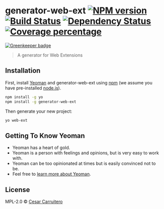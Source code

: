 # generator-web-ext [![NPM version][npm-image]][npm-url] [![Build Status][travis-image]][travis-url] [![Dependency Status][daviddm-image]][daviddm-url] [![Coverage percentage][coveralls-image]][coveralls-url]

[![Greenkeeper badge](https://badges.greenkeeper.io/ccarruitero/generator-web-ext.svg)](https://greenkeeper.io/)
> A generator for Web Extensions

## Installation

First, install [Yeoman](http://yeoman.io) and generator-web-ext using [npm](https://www.npmjs.com/) (we assume you have pre-installed [node.js](https://nodejs.org/)).

```bash
npm install -g yo
npm install -g generator-web-ext
```

Then generate your new project:

```bash
yo web-ext
```

## Getting To Know Yeoman

 * Yeoman has a heart of gold.
 * Yeoman is a person with feelings and opinions, but is very easy to work with.
 * Yeoman can be too opinionated at times but is easily convinced not to be.
 * Feel free to [learn more about Yeoman](http://yeoman.io/).

## License

MPL-2.0 © [Cesar Carruitero]()


[npm-image]: https://badge.fury.io/js/generator-web-ext.svg
[npm-url]: https://npmjs.org/package/generator-web-ext
[travis-image]: https://travis-ci.org/ccarruitero/generator-web-ext.svg?branch=master
[travis-url]: https://travis-ci.org/ccarruitero/generator-web-ext
[daviddm-image]: https://david-dm.org/ccarruitero/generator-web-ext.svg?theme=shields.io
[daviddm-url]: https://david-dm.org/ccarruitero/generator-web-ext
[coveralls-image]: https://coveralls.io/repos/ccarruitero/generator-web-ext/badge.svg
[coveralls-url]: https://coveralls.io/r/ccarruitero/generator-web-ext
